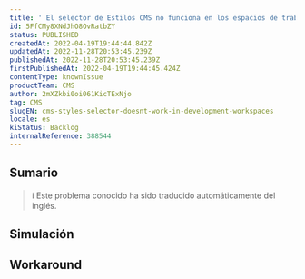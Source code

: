 ```yaml
---
title: ' El selector de Estilos CMS no funciona en los espacios de trabajo de desarrollo'
id: 5FfCMy8XNdJhO8OvRatbZY
status: PUBLISHED
createdAt: 2022-04-19T19:44:44.842Z
updatedAt: 2022-11-28T20:53:45.239Z
publishedAt: 2022-11-28T20:53:45.239Z
firstPublishedAt: 2022-04-19T19:44:45.424Z
contentType: knownIssue
productTeam: CMS
author: 2mXZkbi0oi061KicTExNjo
tag: CMS
slugEN: cms-styles-selector-doesnt-work-in-development-workspaces
locale: es
kiStatus: Backlog
internalReference: 388544
---
```


## Sumario

>ℹ️ Este problema conocido ha sido traducido automáticamente del inglés.



## Simulación



## Workaround



